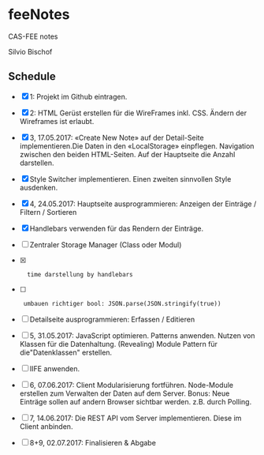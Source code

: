 # feeNotes
CAS-FEE notes

Silvio Bischof



## Schedule





- [x] 1: Projekt im Github eintragen.

- [x] 2: HTML Gerüst erstellen für die WireFrames inkl. CSS. Ändern der Wireframes ist erlaubt.

- [x] 3, 17.05.2017: «Create New Note» auf der Detail-Seite implementieren.Die Daten in den «LocalStorage» einpflegen. Navigation zwischen den beiden HTML-Seiten.
      Auf der Hauptseite die Anzahl darstellen.

- [x] Style Switcher implementieren.
      Einen zweiten sinnvollen Style ausdenken.

- [x] 4, 24.05.2017: Hauptseite ausprogrammieren: Anzeigen der Einträge / Filtern / Sortieren

- [x] Handlebars verwenden für das Rendern der Einträge.

- [ ] Zentraler Storage Manager (Class oder Modul)

- [x] ```
    time darstellung by handlebars
   ```

- [ ] ```
   umbauen richtiger bool: JSON.parse(JSON.stringify(true))
   ```

- [ ] Detailseite ausprogrammieren: Erfassen / Editieren

- [ ] 5, 31.05.2017: JavaScript optimieren. Patterns anwenden. Nutzen von Klassen für die Datenhaltung.
   (Revealing) Module Pattern für die"Datenklassen" erstellen.

- [ ] IIFE anwenden.

- [ ] 6, 07.06.2017: Client Modularisierung fortführen.
   Node-Module erstellen zum Verwalten der Daten auf dem Server.
    Bonus: Neue Einträge sollen auf andern Browser sichtbar werden. z.B. durch Polling.

- [ ] 7, 14.06.2017: Die REST API vom Server implementieren. Diese im Client anbinden.

- [ ] 8+9, 02.07.2017: Finalisieren & Abgabe


 ​				
 ​			
 ​		
 ​	